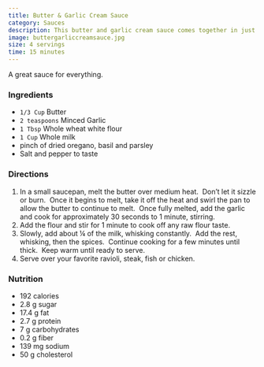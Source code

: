 ```yaml
---
title: Butter & Garlic Cream Sauce
category: Sauces
description: This butter and garlic cream sauce comes together in just minutes and is the perfect topper for pasta, ravioli, shrimp, seafood or steak!
image: buttergarliccreamsauce.jpg
size: 4 servings
time: 15 minutes
---
```


A great sauce for everything.

### Ingredients

* `1/3 Cup` Butter
* `2 teaspoons` Minced Garlic
* `1 Tbsp` Whole wheat white flour
* `1 Cup` Whole milk
* pinch of dried oregano, basil and parsley
* Salt and pepper to taste

### Directions

1. In a small saucepan, melt the butter over medium heat.  Don’t let it sizzle or burn.  Once it begins to melt, take it off the heat and swirl the pan to allow the butter to continue to melt.  Once fully melted, add the garlic and cook for approximately 30 seconds to 1 minute, stirring.
2. Add the flour and stir for 1 minute to cook off any raw flour taste.
3. Slowly, add about ¼ of the milk, whisking constantly.  Add the rest, whisking, then the spices.  Continue cooking for a few minutes until thick.  Keep warm until ready to serve.
4. Serve over your favorite ravioli, steak, fish or chicken.

### Nutrition

* 192 calories
*  2.8 g sugar
*  17.4 g fat
*  2.7 g protein
*  7 g carbohydrates
*  0.2 g fiber
*  139 mg sodium
*  50 g cholesterol